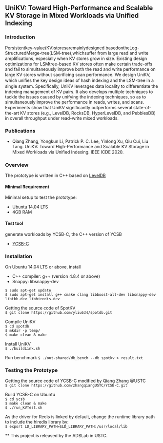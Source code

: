 ## UniKV: Toward High-Performance and Scalable KV Storage in Mixed Workloads via Unified Indexing

### Introduction
  Persistentkey-value(KV)storesaremainlydesigned basedontheLog-StructuredMerge-tree(LSM-tree),whichsuffer from large read and write ampliﬁcations, especially when KV stores grow in size. Existing design optimizations for LSMtree-based KV stores often make certain trade-offs and fail to simultaneously improve both the read and write performance on large KV stores without sacriﬁcing scan performance. We design UniKV, which uniﬁes the key design ideas of hash indexing and the LSM-tree in a single system. Speciﬁcally, UniKV leverages data locality to differentiate the indexing management of KV pairs. It also develops multiple techniques to tackle the issues caused by unifying the indexing techniques, so as to simultaneously improve the performance in reads, writes, and scans. Experiments show that UniKV signiﬁcantly outperforms several state-of-the-art KV stores (e.g., LevelDB, RocksDB, HyperLevelDB, and PebblesDB) in overall throughput under read-write mixed workloads.

### Publications
* Qiang Zhang, Yongkun Li, Patrick P. C. Lee, Yinlong Xu, Qiu Cui, Liu Tang. UniKV: Toward High-Performance and Scalable KV Storage in Mixed Workloads via Uniﬁed Indexing. IEEE ICDE 2020.

### Overview
The prototype is written in C++ based on [LevelDB](https://github.com/google/leveldb)
#### Minimal Requirement
Minimal setup to test the prototype:
* Ubuntu 14.04 LTS
* 4GB RAM

#### Test tool
generate workloads by YCSB-C, the C++ version of YCSB
* [YCSB-C](https://github.com/basicthinker/YCSB-C)

### Installation
On Ubuntu 14.04 LTS or above, install
* C++ compiler: g++ (version 4.8.4 or above)
* Snappy: libsnappy-dev

`$ sudo apt-get update`  
`$ sudo apt-get install g++ cmake clang libboost-all-dev libsnappy-dev libtbb-dev libhiredis-dev`

Getting the source code of SpotKV  
`$ git clone https://github.com/yliu634/spotdb.git`

Compile UniKV  
`$ cd spotdb`  
`$ mkdir -p temp/`  
`$ make clean & make`

Install UniKV  
`$ ./buildLink.sh` 

Run benchmark
`$ ./out-shared/db_bench --db spotkv > result.txt`  

### Testing the Prototype  
Getting the source code of YCSB-C modified by Qiang Zhang @USTC  
`$ git clone https://github.com/zhangqiangUSTC/YCSB-C.git`  

Build YCSB-C on Ubuntu  
`$ cd ycsb`  
`$ make clean & make`  
`$ ./run_KVTest.sh`  

As the driver for Redis is linked by default, change the runtime library path to include the hiredis library by:  
`$ export LD_LIBRARY_PATH=$LD_LIBRARY_PATH:/usr/local/lib`    

** This project is released by the ADSLab in USTC.
